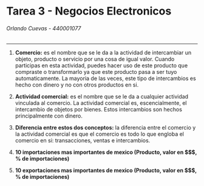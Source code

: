 # Tarea 3 - Negocios Electronicos
###### Orlando Cuevas - 440001077

- - - -

1. __Comercio:__ es el nombre que se le da a la actividad de intercambiar un objeto, producto o servicio por una cosa de igual valor. Cuando participas en esta actividad, puedes hacer uso de este producto que compraste o transformarlo ya que este producto pasa a ser tuyo automaticamente. La mayoria de las veces, este tipo de intercambios es hecho con dinero y no con otros productos en si.

2. __Actividad comercial:__ es el nombre que se le da a cualquier actividad vinculada al comercio. La actividad comercial es, escencialmente, el intercambio de objetos por bienes. Estos intercambios son hechos principalmente con dinero. 

3. __Diferencia entre estos dos conceptos:__ la diferencia entre el comercio y la actividad comercial es que el comercio es todo lo que engloba el comercio en si: transacciones, ventas e intercambios.


4. __10 importaciones mas importantes de mexico (Producto, valor en $$$, % de importaciones)__


5. __10 exportaciones mas importantes de mexico (Producto, valor en $$$, % de importaciones)__
